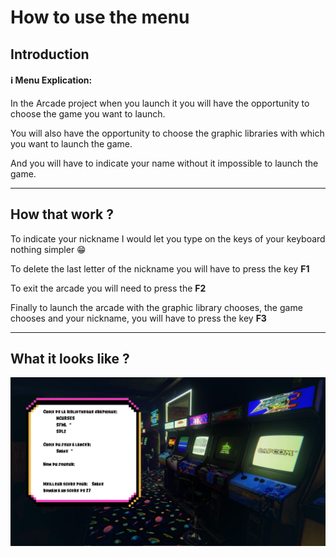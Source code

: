 # How to use the menu
## Introduction
#### :information_source: Menu Explication:

In the Arcade project when you launch it you will have the opportunity to choose the game you want to launch.

You will also have the opportunity to choose the graphic libraries with which you want to launch the game.

And you will have to indicate your name without it impossible to launch the game.

------------

## How that work ?

To indicate your nickname I would let you type on the keys of your keyboard nothing simpler :grin:

To delete the last letter of the nickname you will have to press the key **F1**

To exit the arcade you will need to press the **F2**

Finally to launch the arcade with the graphic library chooses, the game chooses and your nickname,
you will have to press the key **F3**


------------

## What it looks like ?

![Menu](assets/menu/menu.png)
